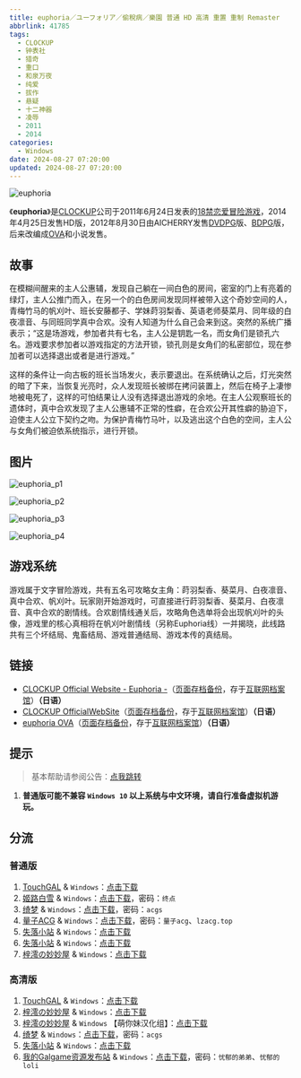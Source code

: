 ```yaml
---
title: euphoria／ユーフォリア／偷稅病／樂園 普通 HD 高清 重置 重制 Remaster
abbrlink: 41785
tags:
  - CLOCKUP
  - 钟表社
  - 猎奇
  - 重口
  - 和泉万夜
  - 纯爱
  - 拔作
  - 悬疑
  - 十二神器
  - 凌辱
  - 2011
  - 2014
categories:
  - Windows
date: 2024-08-27 07:20:00
updated: 2024-08-27 07:20:00
---
```


![euphoria](https://unpkg.com/galgame/img/euphoria.webp)

《**euphoria**》是[CLOCKUP](https://zh.wikipedia.org/w/index.php?title=CLOCKUP&action=edit&redlink=1)公司于2011年6月24日发表的[18禁](https://zh.wikipedia.org/wiki/18禁)[恋爱冒险游戏](https://zh.wikipedia.org/wiki/戀愛冒險遊戲)，2014年4月25日发售HD版，2012年8月30日由AICHERRY发售[DVDPG](https://zh.wikipedia.org/wiki/DVDPG)版、[BDPG](https://zh.wikipedia.org/wiki/BDPG)版，后来改编成[OVA](https://zh.wikipedia.org/wiki/原創動畫錄影帶)和小说发售。

<!-- more -->

## 故事

在模糊间醒来的主人公惠辅，发现自己躺在一间白色的房间，密室的门上有亮着的绿灯，主人公推门而入，在另一个的白色房间发现同样被带入这个奇妙空间的人，青梅竹马的帆刈叶、班长安藤都子、学妹莳羽梨香、英语老师葵菜月、同年级的白夜凛音、与同班同学真中合欢。没有人知道为什么自己会来到这。突然的系统广播表示；“这是场游戏，参加者共有七名，主人公是钥匙一名，而女角们是锁孔六名。游戏要求参加者以游戏指定的方法开锁，锁孔则是女角们的私密部位，现在参加者可以选择退出或者是进行游戏。”

这样的条件让一向古板的班长当场发火，表示要退出。在系统确认之后，灯光突然的暗了下来，当恢复光亮时，众人发现班长被绑在拷问装置上，然后在椅子上凄惨地被电死了，这样的可怕结果让人没有选择退出游戏的余地。在主人公观察班长的遗体时，真中合欢发现了主人公惠辅不正常的性癖，在合欢公开其性癖的胁迫下，迫使主人公立下契约之吻。为保护青梅竹马叶，以及逃出这个白色的空间，主人公与女角们被迫依系统指示，进行开锁。

## 图片

![euphoria_p1](https://unpkg.com/galgame/img/euphoria_p1.webp)

![euphoria_p2](https://unpkg.com/galgame/img/euphoria_p2.webp)

![euphoria_p3](https://unpkg.com/galgame/img/euphoria_p3.webp)

![euphoria_p4](https://unpkg.com/galgame/img/euphoria_p4.webp)

## 游戏系统

游戏属于文字冒险游戏，共有五名可攻略女主角：莳羽梨香、葵菜月、白夜凛音、真中合欢、帆刈叶。玩家刚开始游戏时，可直接进行莳羽梨香、葵菜月、白夜凛音、真中合欢的剧情线。合欢剧情线通关后，攻略角色选单将会出现帆刈叶的头像，游戏里的核心真相将在帆刈叶剧情线（另称Euphoria线）一并揭晓，此线路共有三个坏结局、鬼畜结局、游戏普通结局、游戏本传的真结局。

## 链接

- [CLOCKUP Official Website - Euphoria -](http://entacom.org/clockup/product/euphoria/index.html)（[页面存档备份](https://web.archive.org/web/20181119013839/http://entacom.org/clockup/product/euphoria/index.html)，存于[互联网档案馆](https://zh.wikipedia.org/wiki/互联网档案馆)）**（日语）**
- [CLOCKUP OfficialWebSite](http://entacom.org/clockup/)（[页面存档备份](https://web.archive.org/web/20120311023309/http://entacom.org/clockup/)，存于[互联网档案馆](https://zh.wikipedia.org/wiki/互联网档案馆)）**（日语）**
- [euphoria OVA](http://entacom.org/clockup/product/dvd/euphoria.htm)（[页面存档备份](https://web.archive.org/web/20181119020444/http://entacom.org/clockup/product/dvd/euphoria.htm)，存于[互联网档案馆](https://zh.wikipedia.org/wiki/互联网档案馆)）**（日语）**

## 提示

> 基本帮助请参阅公告：[点我跳转](/p/announcement/)

1. **普通版可能不兼容 `Windows 10` 以上系统与中文环境，请自行准备虚拟机游玩。**

## 分流

### 普通版

1. [TouchGAL](https://www.touchgal.net/) & `Windows`：[点击下载](https://pan.touchgal.net/s/pJ86ID)
2. [姬路白雪](https://pan.jlbx.xyz/) & `Windows`：[点击下载](https://pan.jlbx.xyz/?s=euphoria)，密码：`终点`
3. [绮梦](https://acgs.one/) & `Windows`：[点击下载](https://acgs.one/game/12.html)，密码：`acgs`
4. [量子ACG](https://lzacg.org/) & `Windows`：[点击下载](https://lzacg.org/4408)，密码：`量子acg`、`lzacg.top`
5. [失落小站](https://www.shinnku.com/) & `Windows`：[点击下载](https://www.shinnku.com/api/download/0/win/euphoria.7z)
6. [失落小站](https://www.shinnku.com/) & `Windows`：[点击下载](https://www.shinnku.com/api/download/zd/0501-1000/[110624][CLOCKUP]%20euphoria.rar)
7. [梓澪の妙妙屋](https://zi0.cc/) & `Windows`：[点击下载](https://zi0.cc/d/%60%E3%80%90%E5%90%88%E9%9B%86%E7%B3%BB%E5%88%97%E3%80%91/%E6%B1%89%E5%8C%96galgame%E4%BC%9A%E7%A4%BE%E5%90%88%E9%9B%86/%E6%B1%89%E5%8C%96%E4%BC%9A%E7%A4%BE%E5%90%88%E9%9B%86%E9%83%A8%E5%88%86%20part5/CLOCKUP/%5B110624%5D%5BCLOCKUP%5D%20euphoria.rar?sign=hHquumFHpkX-3D9n1wlQ4Tv-WCPD77GzzbOb3xCxPs4=:0)

### 高清版

1. [TouchGAL](https://www.touchgal.net/) & `Windows`：[点击下载](https://pan.touchgal.net/s/pJ86ID)
2. [梓澪の妙妙屋](https://zi0.cc/) & `Windows`：[点击下载](https://zi0.cc/d/%60%E3%80%90%E5%90%88%E9%9B%86%E7%B3%BB%E5%88%97%E3%80%91/%E6%B1%89%E5%8C%96galgame%E4%BC%9A%E7%A4%BE%E5%90%88%E9%9B%86/%E6%B1%89%E5%8C%96%E4%BC%9A%E7%A4%BE%E5%90%88%E9%9B%86%E9%83%A8%E5%88%86%20part5/CLOCKUP/%5B140425%5D%5BCLOCKUP%5D%20euphoria%20HD.rar?sign=MNe6N9sQeMqbXb6P5pvRriz72ClcvfxGD4cRpOpaApQ=:0)
3. [梓澪の妙妙屋](https://zi0.cc/) & `Windows` 【萌你妹汉化组】：[点击下载](https://zi0.cc/d/%60%E3%80%90%E5%90%88%E9%9B%86%E7%B3%BB%E5%88%97%E3%80%91/%E5%8D%97%2BGalGame%E6%B1%89%E5%8C%96%E5%8C%BA%E5%85%A8%E5%8C%BA%E8%B5%84%E6%BA%90%E5%A4%87%E4%BB%BD/1/06/%5BCLOCKUP%5D%20euphoria%20HD%20%20%E4%B9%90%E5%9B%AD%E9%AB%98%E6%B8%85%E7%89%88%20%E6%B1%89%E5%8C%96%E7%A1%AC%E7%9B%98%E7%89%88%5B%E8%90%8C%E4%BD%A0%E5%A6%B9%E6%B1%89%E5%8C%96%E7%BB%84%5D.zip?sign=uunr3vOfADFs70hr_IAOtJYn9FvZb50N8ItS1C-0RLQ=:0)
4. [绮梦](https://acgs.one/) & `Windows`：[点击下载](https://acgs.one/game/12.html)，密码：`acgs`
5. [失落小站](https://www.shinnku.com/) & `Windows`：[点击下载](https://www.shinnku.com/api/download/zd/0501-1000/[140425][CLOCKUP]%20euphoria%20HD.rar)
6. [我的Galgame资源发布站](https://www.ttloli.com/) & `Windows`：[点击下载](https://www.ttloli.com/euphoria.html)，密码：`忧郁的弟弟`、`忧郁的loli`
